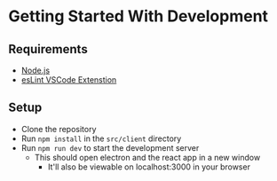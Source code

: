 # Getting Started With Development
## Requirements
- [Node.js](https://nodejs.org/en)
- [esLint VSCode Extenstion](https://marketplace.visualstudio.com/items?itemName=dbaeumer.vscode-eslint)

## Setup
- Clone the repository
- Run `npm install` in the `src/client` directory
- Run `npm run dev` to start the development server
    - This should open electron and the react app in a new window
      - It'll also be viewable on localhost:3000 in your browser